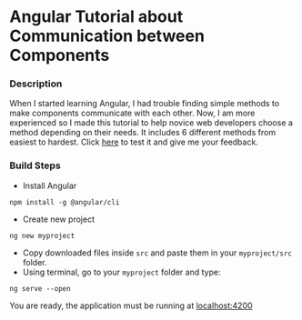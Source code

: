 # Angular Tutorial about Communication between Components

### Description
When I started learning Angular, I had trouble finding simple methods to make components communicate with each other. Now, I am more experienced so I made this tutorial to help novice web developers choose a method depending on their needs. It includes 6 different methods from easiest to hardest. Click [here](https://aggelos24.github.io/angular-components-communication/) to test it and give me your feedback.

### Build Steps
* Install Angular
```
npm install -g @angular/cli
```
* Create new project
```
ng new myproject
```
* Copy downloaded files inside `src` and paste them in your `myproject/src` folder.
* Using terminal, go to your `myproject` folder and type:
```
ng serve --open
```
You are ready, the application must be running at [localhost:4200](http://localhost:4200/)
